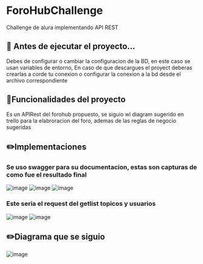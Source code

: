 # ForoHubChallenge
 Challenge de alura implementando API REST
## :pushpin: Antes de ejecutar el proyecto...
Debes de configurar o cambiar la configuracion de la BD, en este caso se usan variables de entorno, En caso de que descargues el proyect deberas crearlas a corde tu conexion o configurar la conexion a la bd desde el archivo correspondiente
## :hammer:Funcionalidades del proyecto
Es un APIRest del forohub propuesto, se siguio wl diagram sugerido en trello para la elabroracion del foro, ademas de las reglas de negocio sugeridas
## :pencil2:Implementaciones
### Se uso swagger para su documentacion, estas son capturas de como fue el resultado final

![image](https://github.com/dariangh/forohub/assets/92569105/813201ab-e021-46b1-9013-bb1c8b6f207e)
![image](https://github.com/dariangh/forohub/assets/92569105/2b2d4913-fd07-405a-a4ab-77cc92111ba7)
![image](https://github.com/dariangh/forohub/assets/92569105/c55d191a-b7f5-45f2-a067-1ba5d5c1547e)

###  Este seria el request del getlist topicos y usuarios

![image](https://github.com/dariangh/forohub/assets/92569105/361d205d-8d8f-4327-aac8-6284d5c141ec)
![image](https://github.com/dariangh/forohub/assets/92569105/764c11df-ec5d-4e69-bf80-0eebcfd2808b)

## :pencil2:Diagrama que se siguio

![image](https://github.com/dariangh/ChallengeConversorMoneda/assets/92569105/cdde62d0-829d-4f88-9608-454c93701ad0)




